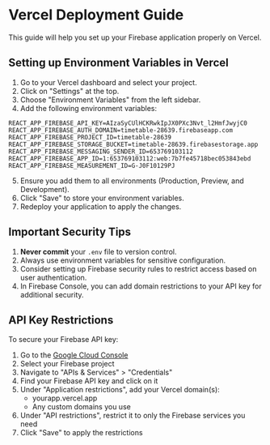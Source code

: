 # Vercel Deployment Guide

This guide will help you set up your Firebase application properly on Vercel.

## Setting up Environment Variables in Vercel

1. Go to your Vercel dashboard and select your project.
2. Click on "Settings" at the top.
3. Choose "Environment Variables" from the left sidebar.
4. Add the following environment variables:

```
REACT_APP_FIREBASE_API_KEY=AIzaSyCUlHCKRwkIpJX0PXc3Nvt_l2HmfJwyjC0
REACT_APP_FIREBASE_AUTH_DOMAIN=timetable-28639.firebaseapp.com
REACT_APP_FIREBASE_PROJECT_ID=timetable-28639
REACT_APP_FIREBASE_STORAGE_BUCKET=timetable-28639.firebasestorage.app
REACT_APP_FIREBASE_MESSAGING_SENDER_ID=653769103112
REACT_APP_FIREBASE_APP_ID=1:653769103112:web:7b7fe45718bec053843ebd
REACT_APP_FIREBASE_MEASUREMENT_ID=G-J0F10129PJ
```

5. Ensure you add them to all environments (Production, Preview, and Development).
6. Click "Save" to store your environment variables.
7. Redeploy your application to apply the changes.

## Important Security Tips

1. **Never commit** your `.env` file to version control.
2. Always use environment variables for sensitive configuration.
3. Consider setting up Firebase security rules to restrict access based on user authentication.
4. In Firebase Console, you can add domain restrictions to your API key for additional security.

## API Key Restrictions

To secure your Firebase API key:

1. Go to the [Google Cloud Console](https://console.cloud.google.com/)
2. Select your Firebase project
3. Navigate to "APIs & Services" > "Credentials"
4. Find your Firebase API key and click on it
5. Under "Application restrictions", add your Vercel domain(s):
   - yourapp.vercel.app
   - Any custom domains you use
6. Under "API restrictions", restrict it to only the Firebase services you need
7. Click "Save" to apply the restrictions
